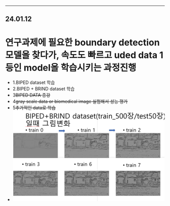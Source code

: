 
---
## 24.01.12 

# 연구과제에 필요한 boundary detection 모델을 찾다가, 속도도 빠르고 uded data 1등인 model을 학습시키는 과정진행
- 1.BIPED dataset 학습 
- 2.BIPED + BRIND dataset 학습
- 3~~BIPED DATA 증강~~
- 4~~gray scale data or biomedical image 실험해서 성능 평가~~
- 5~~추가적인 data로 학습~~
- <img src="240112/TEED-main/TEED-main/checkpoints/스크린샷 2024-01-12 184036.png" alt="설명">
